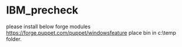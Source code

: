 # IBM_precheck

please install below forge modules
https://forge.puppet.com/puppet/windowsfeature
place bin in c:\temp folder.
